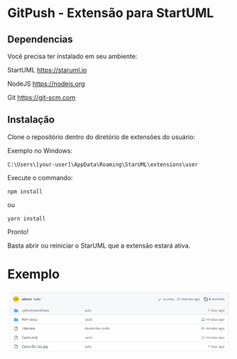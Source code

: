# GitPush - Extensão para StartUML

## Dependencias

Você precisa ter instalado em seu ambiente:

StartUML https://staruml.io

NodeJS https://nodejs.org

Git https://git-scm.com

## Instalação

Clone o repositório dentro do diretório de extensões do usuário:

Exemplo no Windows:
```
C:\Users\[your-user]\AppData\Roaming\StarUML\extensions\user
```

Execute o commando:

```
npm install
```
ou 
```
yarn install
```

Pronto! 

Basta abrir ou reiniciar o StarUML que a extensão estará ativa.


# Exemplo

![exemplo](print.png)